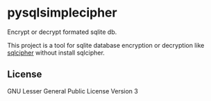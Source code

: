 # pysqlsimplecipher
Encrypt or decrypt formated sqlite db.

This project is a tool for sqlite database encryption or decryption like
[sqlcipher](http://sqlcipher.net/)
without install sqlcipher.

## License
GNU Lesser General Public License Version 3
